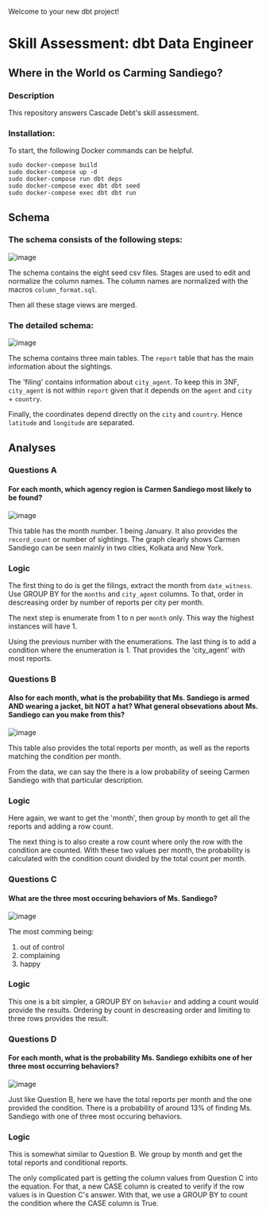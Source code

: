 Welcome to your new dbt project!

# Skill Assessment: dbt Data Engineer
## Where in the World os Carming Sandiego?



### Description
This repository answers Cascade Debt's skill assessment.

### Installation:
 
To start, the following Docker commands can be helpful.
```console
sudo docker-compose build  
sudo docker-compose up -d
sudo docker-compose run dbt deps
sudo docker-compose exec dbt dbt seed
sudo docker-compose exec dbt dbt run

```

## Schema

### The schema consists of the following steps:
![image](images/full_schema.png)

The schema contains the eight seed csv files. Stages are used to edit and normalize the column names. The column names are normalized with the macros `column_format.sql`.

Then all these stage views are merged.

### The detailed schema:
![image](images/detailed_schema.png)

The schema contains three main tables. The `report` table that has the main information about the sightings.

The 'filing' contains information about `city_agent`. To keep this in 3NF, `city_agent` is not within `report` given that it depends on the `agent` and `city` + `country`.

Finally, the coordinates depend directly on the `city` and `country`. Hence `latitude` and `longitude` are separated.

## Analyses

### Questions A
#### For each month, which agency region is Carmen Sandiego most likely to be found?
![image](images/analysis_a.png)

This table has the month number. 1 being January.
It also provides the `record_count` or number of sightings.
The graph clearly shows Carmen Sandiego can be seen mainly in two cities, Kolkata and New York.

### Logic

The first thing to do is get the filings, extract the month from `date_witness`. Use GROUP BY for the `months` and `city_agent` columns. To that, order in descreasing order by number of reports per city per month. 

The next step is enumerate from 1 to n per `month` only. This way the highest instances will have 1.

Using the previous number with the enumerations. The last thing is to add a condition where the enumeration is 1. That provides the 'city_agent' with most reports.



### Questions B
#### Also for each month, what is the probability that Ms. Sandiego is armed AND wearing a jacket, bit NOT a hat? What general obsevations about Ms. Sandiego can you make from this?

![image](images/analysis_b.png)

This table also provides the total reports per month, as well as the reports matching the condition per month.

From the data, we can say the there is a low probability of seeing Carmen Sandiego with that particular description.

### Logic

Here again, we want to get the 'month', then group by month to get all the reports and adding a row count. 

The next thing is to also create a row count where only the row with the condition are counted. With these two values per month, the probability is calculated with the condition count divided by the total count per month.

### Questions C
#### What are the three most occuring behaviors of Ms. Sandiego?

![image](images/analysis_c.png)

The most comming being:

1. out of control
2. complaining
3. happy 

### Logic

This one is a bit simpler, a GROUP BY on `behavior` and adding a count would provide the results. Ordering by count in descreasing order and limiting to three rows provides the result.

### Questions D
#### For each month, what is the probability Ms. Sandiego exhibits one of her three most occurring behaviors?

![image](images/analysis_d.png)

Just like Question B, here we have the total reports per month and the one provided the condition.
There is a probability of around 13% of finding Ms. Sandiego with one of three most occuring behaviors.

### Logic

This is somewhat similar to Question B. We group by month and get the total reports and conditional reports. 

The only complicated part is getting the column values from Question C into the equation. For that, a new CASE column is created to verify if the row values is in Question C's answer. With that, we use a GROUP BY to count the condition where the CASE column is True.





